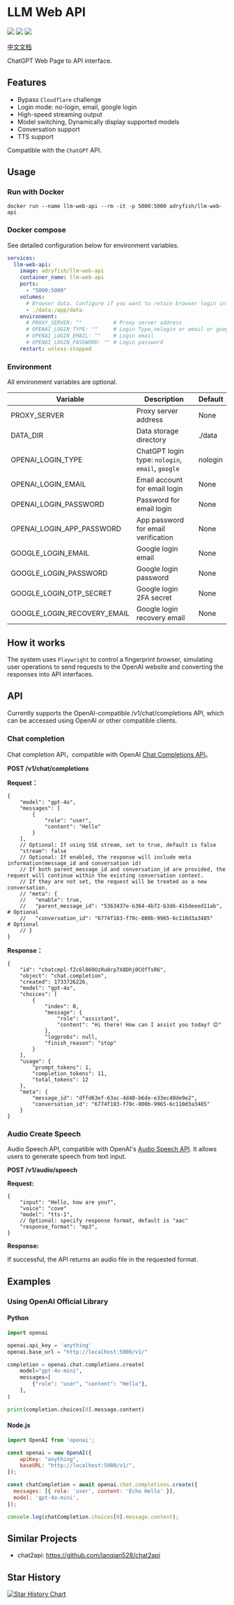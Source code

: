 # LLM Web API

[![](https://img.shields.io/github/license/adryfish/llm-web-api.svg)](LICENSE)
![](https://img.shields.io/github/stars/adryfish/llm-web-api.svg)
![](https://img.shields.io/github/forks/adryfish/llm-web-api.svg)

[中文文档](README-ZH.md)

ChatGPT Web Page to API interface. 

## Features
  - Bypass `Cloudflare` challenge
  - Login mode: no-login, email, google login
  - High-speed streaming output
  - Model switching, Dynamically display supported models
  - Conversation support
  - TTS support

Compatible with the `ChatGPT` API.


## Usage

### Run with Docker

```shell
docker run --name llm-web-api --rm -it -p 5000:5000 adryfish/llm-web-api
```

### Docker compose

See detailed configuration below for environment variables.

```yml
services:
  llm-web-api:
    image: adryfish/llm-web-api
    container_name: llm-web-api
    ports:
      - "5000:5000"
    volumes:
      # Browser data. Configure if you want to retain browser login information.
      - ./data:/app/data
    environment:
      # PROXY_SERVER: ""          # Proxy server address
      # OPENAI_LOGIN_TYPE: ""     # Login Type,nologin or email or google
      # OPENAI_LOGIN_EMAIL: ""    # Login email
      # OPENAI_LOGIN_PASSWORD: "" # Login password
    restart: unless-stopped
```

### Environment

All environment variables are optional. 

| Variable              | Description                              | Default  |
|-----------------------|------------------------------------------|--------|
| PROXY_SERVER          | Proxy server address	                   | None     |
| DATA_DIR              | Data storage directory	                 | ./data   |
| OPENAI_LOGIN_TYPE     | ChatGPT login type: `nologin`, `email`, `google`  | nologin |
| OPENAI_LOGIN_EMAIL    | Email account for email login           | None     |
| OPENAI_LOGIN_PASSWORD | Password for email login                | None     |
| OPENAI_LOGIN_APP_PASSWORD | App password for email verification  | None     |
| GOOGLE_LOGIN_EMAIL    | Google login email                      | None     |
| GOOGLE_LOGIN_PASSWORD | Google login password                   | None     |
| GOOGLE_LOGIN_OTP_SECRET | Google login 2FA secret               | None     |
| GOOGLE_LOGIN_RECOVERY_EMAIL | Google login recovery email       | None     |


## How it works

The system uses `Playwright` to control a fingerprint browser, simulating user operations to send requests to the OpenAI website and converting the responses into API interfaces.

## API

Currently supports the OpenAI-compatible /v1/chat/completions API, which can be accessed using OpenAI or other compatible clients.

### Chat completion

Chat completion API，compatible with OpenAI [Chat Completions API](https://platform.openai.com/docs/api-reference/chat)。

**POST /v1/chat/completions**

**Request：**
```jsonc
{
    "model": "gpt-4o",
    "messages": [
        {
            "role": "user",
            "content": "Hello"
        }
    ],
    // Optional: If using SSE stream, set to true, default is false
    "stream": false
    // Optional: If enabled, the response will include meta information(message_id and conversation id)
    // If both parent_message_id and conversation_id are provided, the request will continue within the existing conversation context.
    // If they are not set, the request will be treated as a new conversation.
    // "meta": {
    //   "enable": true,
    //   "parent_message_id": "5363437e-b364-4b72-b3d6-415deeed11ab", # Optional
    //   "conversation_id": "6774f183-f70c-800b-9965-6c110d3a3485"    # Optional 
    // }
}
```

**Response：**
```jsonc
{
    "id": "chatcmpl-fZc6l869OzRu8rp7X8Dhj0COfTsR6",
    "object": "chat.completion",
    "created": 1733726226,
    "model": "gpt-4o",
    "choices": [
        {
            "index": 0,
            "message": {
                "role": "assistant",
                "content": "Hi there! How can I assist you today? 😊"
            },
            "logprobs": null,
            "finish_reason": "stop"
        }
    ],
    "usage": {
        "prompt_tokens": 1,
        "completion_tokens": 11,
        "total_tokens": 12
    },
    "meta": {
        "message_id": "dffd63ef-63ac-4d40-b6de-e33ec40de9e2",
        "conversation_id": "6774f183-f70c-800b-9965-6c110d3a3485"
    }
}
```

### Audio Create Speech

Audio Speech API, compatible with OpenAI's [Audio Speech API](https://platform.openai.com/docs/api-reference/audio). It allows users to generate speech from text input.

**POST /v1/audio/speech**

**Request:**
```jsonc
{
    "input": "Hello, how are you?",
    "voice": "cove"
    "model": "tts-1",
    // Optional: specify response format, default is "aac"
    "response_format": "mp3",
}
```

**Response:**

If successful, the API returns an audio file in the requested format.


## Examples
### Using OpenAI Official Library
#### Python
```python
import openai

openai.api_key = 'anything'
openai.base_url = "http://localhost:5000/v1/"

completion = openai.chat.completions.create(
    model="gpt-4o-mini",
    messages=[
        {"role": "user", "content": "Hello"},
    ],
)

print(completion.choices[0].message.content)
```

#### Node.js

```javascript
import OpenAI from 'openai';

const openai = new OpenAI({
	apiKey: "anything",
	baseURL: "http://localhost:5000/v1/",
});

const chatCompletion = await openai.chat.completions.create({
  messages: [{ role: 'user', content: 'Echo Hello' }],
  model: 'gpt-4o-mini',
});

console.log(chatCompletion.choices[0].message.content);
```

## Similar Projects
  - chat2api: https://github.com/lanqian528/chat2api

## Star History

[![Star History Chart](https://api.star-history.com/svg?repos=adryfish/llm-web-api&type=Date)](https://star-history.com/#adryfish/llm-web-api&Date)